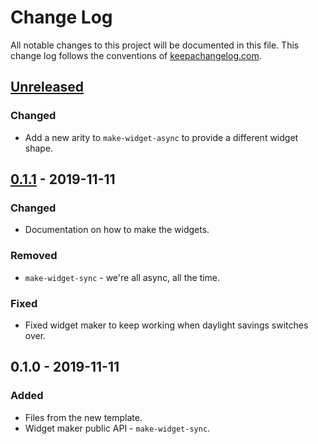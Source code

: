 # Change Log
All notable changes to this project will be documented in this file. This change log follows the conventions of [keepachangelog.com](http://keepachangelog.com/).

## [Unreleased]
### Changed
- Add a new arity to `make-widget-async` to provide a different widget shape.

## [0.1.1] - 2019-11-11
### Changed
- Documentation on how to make the widgets.

### Removed
- `make-widget-sync` - we're all async, all the time.

### Fixed
- Fixed widget maker to keep working when daylight savings switches over.

## 0.1.0 - 2019-11-11
### Added
- Files from the new template.
- Widget maker public API - `make-widget-sync`.

[Unreleased]: https://github.com/your-name/validate-credit-card/compare/0.1.1...HEAD
[0.1.1]: https://github.com/your-name/validate-credit-card/compare/0.1.0...0.1.1
